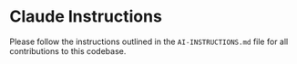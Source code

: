 # Claude Instructions

Please follow the instructions outlined in the `AI-INSTRUCTIONS.md` file for all contributions to this codebase.
